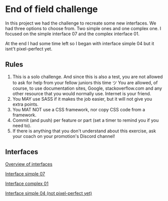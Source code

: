 # End of field challenge

In this project we had the challenge to recreate some new interfaces. We had three options to choose from. Two simple ones and one complex one. I focused on the simple interface 07 and the complex interface 01.

At the end I had some time left so I began with interface simple 04 but it isnt't pixel-perfect yet.

## Rules

1. This is a solo challenge. And since this is also a test, you are not allowed to ask for help from your fellow juniors this time ツ
You are allowed, of course, to use documentation sites, Google, stackoverflow.com and any other resource that you would normally use. Internet is your friend.
2. You MAY use SASS if it makes the job easier, but it will not give you extra points.
3. You MAT NOT use a CSS framework, nor copy CSS code from a framework.
4. Commit (and push) per feature or part (set a timer to remind you if you need to).
5. If there is anything that you don't understand about this exercise, ask your coach on your promotion's Discord channel!

## Interfaces

[Overview of interfaces](https://fran1409.github.io/end-of-field-challenge/)

[Interface simple 07](https://fran1409.github.io/end-of-field-challenge/index1.html)

[Interface complex 01](https://fran1409.github.io/end-of-field-challenge/index2.html)

[Interface simple 04 (not pixel-perfect yet)](https://fran1409.github.io/end-of-field-challenge/index2.html)

